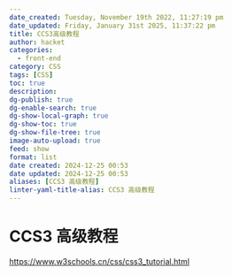 ```yaml
---
date_created: Tuesday, November 19th 2022, 11:27:19 pm
date_updated: Friday, January 31st 2025, 11:37:22 pm
title: CCS3高级教程
author: hacket
categories:
  - front-end
category: CSS
tags: [CSS]
toc: true
description: 
dg-publish: true
dg-enable-search: true
dg-show-local-graph: true
dg-show-toc: true
dg-show-file-tree: true
image-auto-upload: true
feed: show
format: list
date created: 2024-12-25 00:53
date updated: 2024-12-25 00:53
aliases: [CCS3 高级教程]
linter-yaml-title-alias: CCS3 高级教程
---
```


# CCS3 高级教程

<https://www.w3schools.cn/css/css3_tutorial.html>
